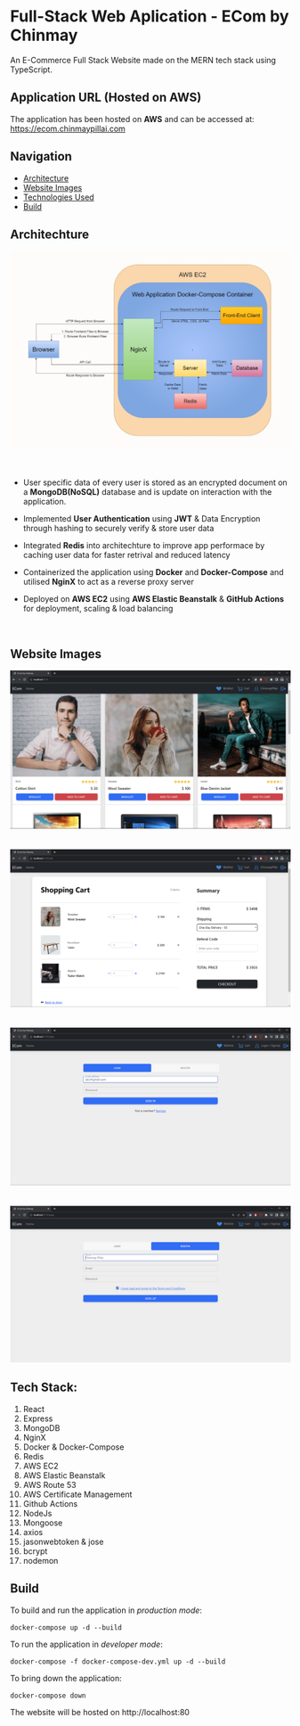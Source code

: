 # Full-Stack Web Aplication - ECom by Chinmay
An E-Commerce Full Stack Website made on the MERN tech stack using TypeScript.


## Application URL (Hosted on AWS)
The application has been hosted on **AWS** and can be accessed at:
https://ecom.chinmaypillai.com


## Navigation

- [Architecture](#architechture)
- [Website Images](#website-images)
- [Technologies Used](#technologies-used)
- [Build](#build)


## Architechture

![Architecture.jpg](./Images/Architecture.jpg)
</br></br></br>

- User specific data of every user is stored as an encrypted document on a **MongoDB(NoSQL)** database and is update on interaction with the application.

- Implemented **User Authentication** using **JWT** & Data Encryption through hashing to securely verify & store user data

- Integrated **Redis** into architechture to improve app performace by caching user data for faster retrival and reduced latency

- Containerized the application using **Docker** and **Docker-Compose** and utilised **NginX** to act as a reverse proxy server

- Deployed on **AWS EC2** using **AWS Elastic Beanstalk** & **GitHub Actions** for deployment, scaling & load balancing

</br>



## Website Images

![Homepage.jpg](./Images/Homepage.png)
</br></br></br>
![Cart.jpg](./Images/Cart.png)
</br></br></br>
![Login.jpg](./Images/Login.png)
</br></br></br>
![Register.jpg](./Images/Register.png)



## Tech Stack:

1. React
2. Express
3. MongoDB
4. NginX
5. Docker & Docker-Compose
6. Redis
7. AWS EC2
8. AWS Elastic Beanstalk
9. AWS Route 53
10. AWS Certificate Management
11. Github Actions
12. NodeJs
13. Mongoose
14. axios
15. jasonwebtoken & jose
16. bcrypt
17. nodemon



## Build
To build and run the application in *production mode*:

```
docker-compose up -d --build
```


To run the application in *developer mode*:
```
docker-compose -f docker-compose-dev.yml up -d --build
```

To bring down the application:
```
docker-compose down
``` 

The website will be hosted on http://localhost:80




